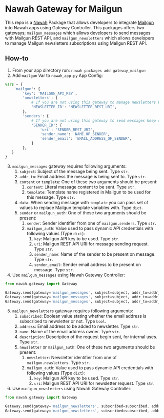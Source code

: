 # Nawah Gateway for Mailgun
This repo is a [Nawah](https://github.com/nawah-io/nawah_docs) Package that allows developers to integrate [Mailgun](https://www.mailgun.com) into Nawah apps using Gateway Controller. This packages offers two gateways; `mailgun_messages` which allows developers to send messages with Mailgun REST API, and `mailgun_newsletters` which allows developers to manage Mailgun newsletters subscriptions using Mailgun REST API.

## How-to
1. From your app directory run: `nawah packages add gateway_mailgun`
2. Add `mailgun` Var to `nawah_app.py` App Config:
```python
vars = {
	'mailgun': {
        'key': 'MAILGUN_API_KEY',
        'newsletters': {
            # If you are not using this gateway to manage newsletters keep newsletters present but empty
            'NEWSLETTER_ID': 'NEWSLETTER_REST_URI',
        },
        'senders': {
            # If you are not using this gateway to send messages keep senders present but empty
            'SENDER_ID': {
                'uri': 'SENDER_REST_URI',
                'sender_name': 'NAME_OF_SENDER',
                'sender_email': 'EMAIL_ADDRESS_OF_SENDER',
            }
        },
   }
}
```
3. `mailgun_messages` gateway requires following arguments:
   1. `subject`: Subject of the message being sent. Type `str`.
   2. `addr_to`: Email address the message is being sent to. Type `str`.
   4. `content` or `template`: One of these two arguments should be present:
      1. `content`: Literal message content to be sent. Type `str`.
      2. `template`: Template name registered in Mailgun to be used for this message. Type `str`.
   5. `data`: When sending message with `template` you can pass set of values to replace Mailgun template variables with. Type `dict`.
   6. `sender` or `mailgun_auth`: One of these two arguments should be present:
      1. `sender`: Sender identifier from one of `mailgun.senders`. Type `str`.
      2. `mailgun_auth`: Value used to pass dynamic API credentials with following values (Type `dict`):
         1. `key`: Mailgun API key to be used. Type `str`.
         2. `uri`: Mailgun REST API URI for message sending request. Type `str`.
         3. `sender_name`: Name of the sender to be present on message. Type `str`.
         4. `sender_email`: Sender email address to be present on message. Type `str`.
4. Use `mailgun_messages` using Nawah Gateway Controller:
```python
from nawah.gateway import Gateway

Gateway.send(gateway='mailgun_messages', subject=subject, addr_to=addr_to, content=content, sender=sender)
Gateway.send(gateway='mailgun_messages', subject=subject, addr_to=addr_to, template=template, data=data, sender=sender)
Gateway.send(gateway='mailgun_messages', subject=subject, addr_to=addr_to, content=content, mailgun_auth=mailgun_auth)
```
5. `mailgun_newsletters` gateway requires following arguments:
   1. `subscribed`: Boolean value stating whether the email address is subscribed to newsletter or not. Type `bool`.
   2. `address`: Email address to be added to newsletter. Type `str`.
   3. `name`: Name of the email address owner. Type `str`.
   4. `description`: Description of the request begin sent, for internal uses. Type `str`.
   6. `newsletter` or `mailgun_auth`: One of these two arguments should be present:
      1. `newsletter`: Newsletter identifier from one of `mailgun.newsletters`. Type `str`.
      2. `mailgun_auth`: Value used to pass dynamic API credentials with following values (Type `dict`):
         1. `key`: Mailgun API key to be used. Type `str`.
         2. `uri`: Mailgun REST API URI for newsletter request. Type `str`.
6. Use `mailgun_newsletters` using Nawah Gateway Controller:
```python
from nawah.gateway import Gateway

Gateway.send(gateway='mailgun_newsletters', subscribed=subscribed, address=address, name=name, description=description, newsletter=newsletter)
Gateway.send(gateway='mailgun_newsletters', subscribed=subscribed, address=address, name=name, description=description, mailgun_auth=mailgun_auth)
```